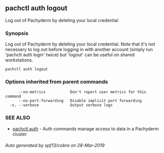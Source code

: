 ## pachctl auth logout

Log out of Pachyderm by deleting your local credential

### Synopsis


Log out of Pachyderm by deleting your local credential. Note that it's not necessary to log out before logging in with another account (simply run 'pachctl auth login' twice) but 'logout' can be useful on shared workstations.

```
pachctl auth logout
```

### Options inherited from parent commands

```
      --no-metrics           Don't report user metrics for this command
      --no-port-forwarding   Disable implicit port forwarding
  -v, --verbose              Output verbose logs
```

### SEE ALSO
* [pachctl auth](pachctl_auth.md)	 - Auth commands manage access to data in a Pachyderm cluster

###### Auto generated by spf13/cobra on 28-Mar-2019
